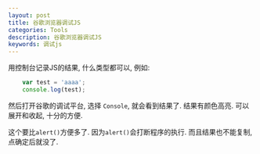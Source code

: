 ```yaml
---
layout: post
title: 谷歌浏览器调试JS
categories: Tools
description: 谷歌浏览器调试JS
keywords: 调试js
---
```


用控制台记录JS的结果, 什么类型都可以, 例如:

```js
    var test = 'aaaa';
    console.log(test);
```

然后打开谷歌的调试平台, 选择 `Console`, 就会看到结果了. 
结果有颜色高亮. 可以展开和收起, 十分的方便. 

这个要比`alert()`方便多了. 
因为`alert()`会打断程序的执行. 而且结果也不能复制, 点确定后就没了. 








